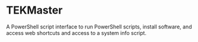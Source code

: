 # TEKMaster
A PowerShell script interface to run PowerShell scripts, install software, and access web shortcuts and access to a system info script.
